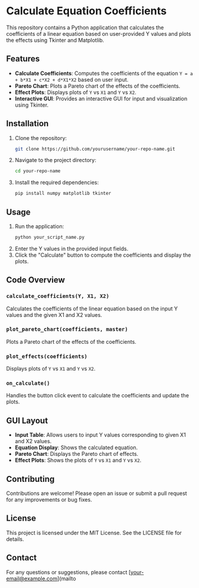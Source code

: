 # Calculate Equation Coefficients

This repository contains a Python application that calculates the coefficients of a linear equation based on user-provided Y values and plots the effects using Tkinter and Matplotlib.

## Features

- **Calculate Coefficients**: Computes the coefficients of the equation `Y = a + b*X1 + c*X2 + d*X1*X2` based on user input.
- **Pareto Chart**: Plots a Pareto chart of the effects of the coefficients.
- **Effect Plots**: Displays plots of `Y` vs `X1` and `Y` vs `X2`.
- **Interactive GUI**: Provides an interactive GUI for input and visualization using Tkinter.

## Installation

1. Clone the repository:
    ```bash
    git clone https://github.com/yourusername/your-repo-name.git
    ```
2. Navigate to the project directory:
    ```bash
    cd your-repo-name
    ```
3. Install the required dependencies:
    ```bash
    pip install numpy matplotlib tkinter
    ```

## Usage

1. Run the application:
    ```bash
    python your_script_name.py
    ```
2. Enter the Y values in the provided input fields.
3. Click the "Calculate" button to compute the coefficients and display the plots.

## Code Overview

### `calculate_coefficients(Y, X1, X2)`

Calculates the coefficients of the linear equation based on the input Y values and the given X1 and X2 values.

### `plot_pareto_chart(coefficients, master)`

Plots a Pareto chart of the effects of the coefficients.

### `plot_effects(coefficients)`

Displays plots of `Y` vs `X1` and `Y` vs `X2`.

### `on_calculate()`

Handles the button click event to calculate the coefficients and update the plots.

## GUI Layout

- **Input Table**: Allows users to input Y values corresponding to given X1 and X2 values.
- **Equation Display**: Shows the calculated equation.
- **Pareto Chart**: Displays the Pareto chart of effects.
- **Effect Plots**: Shows the plots of `Y` vs `X1` and `Y` vs `X2`.

## Contributing

Contributions are welcome! Please open an issue or submit a pull request for any improvements or bug fixes.

## License

This project is licensed under the MIT License. See the LICENSE file for details.

## Contact

For any questions or suggestions, please contact [your-email@example.com](mailto
